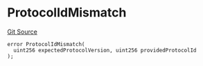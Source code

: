 # ProtocolIdMismatch
[Git Source](https://github.com/matter-labs/zksync-contracts/blob/a1506a91fd7e3b73aa6fe10caf12e32f39e26211/contracts/l1-contracts/common/L1ContractErrors.sol)


```solidity
error ProtocolIdMismatch(
  uint256 expectedProtocolVersion, uint256 providedProtocolId
);
```


